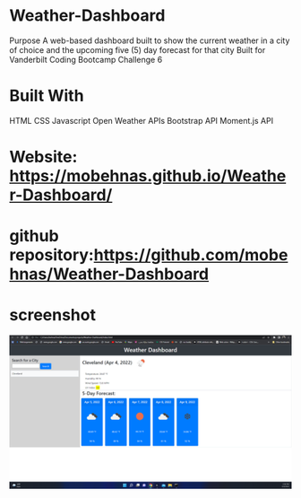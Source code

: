 # Weather-Dashboard

Purpose
A web-based dashboard built to show the current weather in a city of choice and the upcoming five (5) day forecast for that city Built for Vanderbilt Coding Bootcamp Challenge 6



# Built With
HTML
CSS
Javascript
Open Weather APIs
Bootstrap API
Moment.js API
# Website: https://mobehnas.github.io/Weather-Dashboard/
# github repository:https://github.com/mobehnas/Weather-Dashboard
# screenshot
![](./assets/css/images/screenshot.png)
